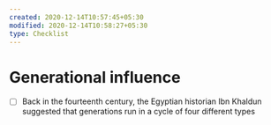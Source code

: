 ```yaml
---
created: 2020-12-14T10:57:45+05:30
modified: 2020-12-14T10:58:27+05:30
type: Checklist
---
```


# Generational influence

- [ ] Back in the fourteenth century, the Egyptian historian Ibn Khaldun suggested that generations run in a cycle of four different types